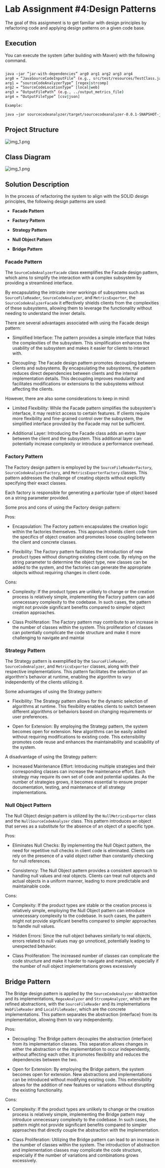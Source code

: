 # Lab Assignment #4:Design Patterns

The goal of this assignment is to get familiar with design
principles by refactoring code and applying design
patterns on a given code base.

## Execution

You can execute the system (after building with Maven) with the following
command.

~~~bash

java –jar “jar-with-dependencies” arg0 arg1 arg2 arg3 arg4
arg0 = “JavaSourceCodeInputFile” (e.g., src/test/resources/TestClass.java)
arg1 = “sourceCodeAnalyzerType” [regex|strcomp]
arg2 = “SourceCodeLocationType” [local|web]
arg3 = “OutputFilePath” (e.g., ../output_metrics_file)
arg4 = “OutputFileType” [csv|json]

Example:

java –jar sourcecodeanalyzer/target/sourcecodeanalyzer-0.0.1-SNAPSHOT-jar-with-dependencies.jar sourcecodeanalyzer/src/test/resources/TestClass.java regex local metrics_results csv

~~~

## Project Structure

![img_1.png](src/main/resources/img_1.png)

## Class Diagram

![img_1.png](src/main/resources/img_2.png)

## Solution Description

In the process of refactoring the system to align with the SOLID design principles, the following design patterns are
used:

- **Facade Pattern**

- **Factory Pattern**

- **Strategy Pattern**

- **Null Object Pattern**

- **Bridge Pattern**

### Facade Pattern

The `SourceCodeAnalyzerFacade` class exemplifies the Facade design pattern, which aims to simplify the interaction with
a
complex subsystem by providing a streamlined interface.

By encapsulating the intricate inner workings of subsystems such as `SourceFileReader`, `SourceCodeAnalyzer`, and
`MetricsExporter`, the `SourceCodeAnalyzerFacade` it effectively shields clients
from the complexities of these subsystems, allowing them to leverage the functionality without needing to understand the
inner details.

There are several advantages associated with using the Facade design pattern:

- Simplified Interface: The pattern provides a simple interface that hides the complexities of the subsystem.
  This simplification enhances the usability of the subsystem and makes it easier for clients to interact with.


- Decoupling: The Facade design pattern promotes decoupling between clients and subsystems. By encapsulating the
  subsystems, the pattern reduces direct dependencies between clients and the internal implementation details. This
  decoupling improves modularity and facilitates modifications or extensions to the subsystems without affecting the
  clients.

However, there are also some considerations to keep in mind:

- Limited Flexibility: While the Facade pattern simplifies the subsystem's interface, it may restrict access to certain
  features. If clients require more flexibility and fine-grained control over the subsystem, the simplified interface
  provided by the Facade may not be sufficient.


- Additional Layer: Introducing the Facade class adds an extra layer between the client and the subsystem. This
  additional
  layer can potentially increase complexity or introduce a performance overhead.

### Factory Pattern

The Factory design pattern is employed by the `SourceFileReaderFactory`, `SourceCodeAnalyzerFactory`, and
`MetricsExporterFactory` classes. This pattern addresses the challenge of creating objects without explicitly specifying
their exact classes.

Each factory is responsible for generating a particular type of object based on a string parameter provided.

Some pros and cons of using the Factory design pattern:

Pros:

- Encapsulation: The Factory pattern encapsulates the creation logic within the factories themselves. This approach
  shields client code from the specifics of object creation and promotes loose coupling between the client and concrete
  classes.


- Flexibility: The Factory pattern facilitates the introduction of new product types without disrupting existing client
  code. By relying on the string parameter to determine the object type, new classes can be added to the system, and the
  factories can generate the appropriate objects without requiring changes in client code.

Cons:

- Complexity: If the product types are unlikely to change or the creation process is relatively simple, implementing the
  Factory pattern can add unnecessary complexity to the codebase. In such cases, the pattern might not provide
  significant
  benefits compared to simpler object creation approaches.


- Class Proliferation: The Factory pattern may contribute to an increase in the number of classes within the system.
  This
  proliferation of classes can potentially complicate the code structure and make it more challenging to navigate and
  maintai

### Strategy Pattern

The Strategy pattern is exemplified by the `SourceFileReader`, `SourceCodeAnalyzer`, and `MetricsExporter` classes,
along with
their respective implementations. This pattern facilitates the selection of an algorithm's behavior at runtime, enabling
the algorithm to vary independently of the clients utilizing it.

Some advantages of using the Strategy pattern:

- Flexibility: The Strategy pattern allows for the dynamic selection of algorithms at runtime. This flexibility enables
  clients to switch between different algorithms or behaviors based on changing requirements or user preferences.


- Open for Extension: By employing the Strategy pattern, the system becomes open for extension. New algorithms can be
  easily added without requiring modifications to existing code. This extensibility promotes code reuse and enhances the
  maintainability and scalability of the system.

A disadvantage of using the Strategy pattern:

- Increased Maintenance Effort: Introducing multiple strategies and their corresponding classes can increase the
  maintenance effort. Each strategy may require its own set of code and potential updates. As the number of strategies
  grows, it becomes essential to ensure proper documentation, testing, and maintenance of all strategy implementations.

### Null Object Pattern

The Null Object design pattern is utilized by the `NullMetricsExporter` class and the `NullSourceCodeAnalyzer` class.
This
pattern introduces an object that serves as a substitute for the absence of an object of a specific type.

Pros:

- Eliminates Null Checks: By implementing the Null Object pattern, the need for repetitive null checks in client code is
  eliminated. Clients can rely on the presence of a valid object rather than constantly checking for null references.


- Consistency: The Null Object pattern provides a consistent approach to handling null values and real objects. Clients
  can treat null objects and actual objects in a uniform manner, leading to more predictable and maintainable code.

Cons:

- Complexity: If the product types are stable or the creation process is relatively simple, employing the Null Object
  pattern can introduce unnecessary complexity to the codebase. In such cases, the pattern might not provide significant
  benefits compared to simpler approaches to handle null values.


- Hidden Errors:  Since the null object behaves similarly to real objects, errors related to null values may go
  unnoticed, potentially leading to unexpected behavior.


- Class Proliferation: The increased number of classes can complicate the code structure and make it harder to navigate
  and maintain,
  especially if the number of null object implementations grows excessively

## Bridge Pattern

The Bridge design pattern is applied by the `SourceCodeAnalyzer` abstraction and its implementations, `RegexAnalyzer`
and
`StrcompAnalyzer`, which are the refined abstractions, with the `SourceFileReader` and its
implementations `WebFileReader` and `LocalFileReader`, which are the concrete
implementations. This
pattern separates the abstraction (interface) from its implementation, allowing them to vary
independently.

Pros:

- Decoupling: The Bridge pattern decouples the abstraction (interface) from its implementation classes. This separation
  allows changes in either the abstraction or the implementation to occur independently, without affecting each other.
  It
  promotes flexibility and reduces the dependencies between the two.


- Open for Extension: By employing the Bridge pattern, the system becomes open for extension. New abstractions and
  implementations can be introduced without modifying existing code. This extensibility allows for the addition of new
  features or variations without disrupting the existing functionality.

Cons:

- Complexity: If the product types are unlikely to change or the creation process is relatively simple, implementing the
  Bridge pattern may introduce unnecessary complexity to the codebase. In such cases, the pattern might not provide
  significant benefits compared to simpler approaches that directly couple the abstraction with the implementation.


- Class Proliferation: Utilizing the Bridge pattern can lead to an increase in the number of classes within the system.
  The introduction of abstraction and implementation classes may complicate the code structure, especially if the number
  of variations and combinations grows excessively.